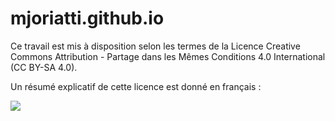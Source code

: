 # mjoriatti.github.io

Ce travail est mis à disposition selon les termes de la Licence Creative Commons Attribution - Partage dans les Mêmes Conditions 4.0 International (CC BY-SA 4.0).

Un résumé explicatif de cette licence est donné en français :

[![](https://i.creativecommons.org/l/by-sa/4.0/88x31.png)](https://creativecommons.org/licenses/by-sa/4.0/deed.fr)
